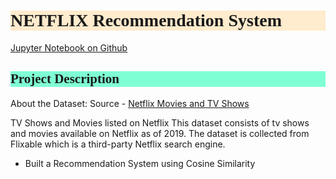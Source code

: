 <h1 style="background-color:BlanchedAlmond;font-family:Candara;">NETFLIX Recommendation System</h1>

<a href="https://github.com/ace-it-n/Projects/blob/master/Customer%20Market%20Segmentation%20using%20Clustering/customer-market-segmentation-using-clustering.ipynb" target="_blank">Jupyter Notebook on Github</a>

<h2 style="background-color:Aquamarine;font-family:Candara;">Project Description</h2>

About the Dataset:
Source - [Netflix Movies and TV Shows](https://www.kaggle.com/shivamb/netflix-shows)

TV Shows and Movies listed on Netflix
This dataset consists of tv shows and movies available on Netflix as of 2019. The dataset is collected from Flixable which is a third-party Netflix search engine.

- Built a Recommendation System using Cosine Similarity
